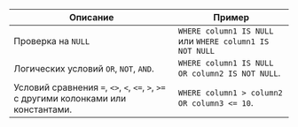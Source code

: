 |Описание|Пример|
|---|---|
|Проверка на `NULL`|`WHERE column1 IS NULL` или `WHERE column1 IS NOT NULL`|
|Логических условий `OR`, `NOT`, `AND`. |`WHERE column1 IS NULL OR column2 IS NOT NULL`.|
|Условий сравнения `=`, `<>`, `<`, `<=`, `>`, `>=` c другими колонками или константами. |`WHERE column1 > column2 OR column3 <= 10`.|